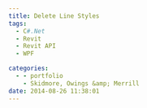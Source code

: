 ```yaml
---
title: Delete Line Styles
tags:
  - C#.Net
  - Revit
  - Revit API
  - WPF

categories:
  - - portfolio
    - Skidmore, Owings &amp; Merrill
date: 2014-08-26 11:38:01
---
```

